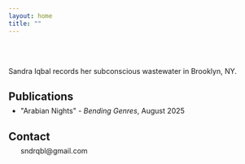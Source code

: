 ```yaml
---
layout: home
title: ""
---
```


<br><br>

Sandra Iqbal records her subconscious wastewater in Brooklyn, NY.

## Publications
<ul style="margin-top: -10px;">
<li>"Arabian Nights" - <em>Bending Genres</em>, August 2025</li>
</ul>

## Contact
<ul style="margin-top: -10px;">
sndrqbl@gmail.com
</ul>
